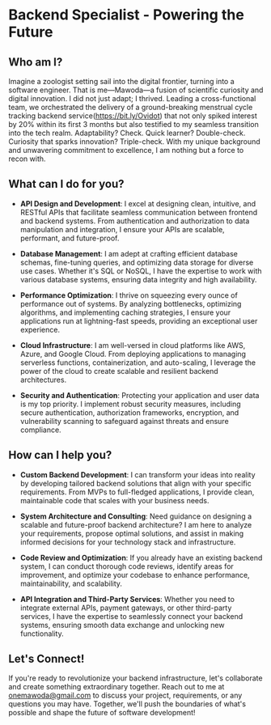 # Backend Specialist - Powering the Future

## Who am I?

Imagine a zoologist setting sail into the digital frontier, turning into a software engineer. That is me—Mawoda—a fusion of
scientific curiosity and digital innovation. I did not just adapt; I thrived. Leading a cross-functional team, we orchestrated the
delivery of a ground-breaking menstrual cycle tracking backend service(https://bit.ly/Ovidot) that not only spiked interest by 20% within its first 3 months but
also testified to my seamless transition into the tech realm. Adaptability? Check. Quick learner? Double-check. Curiosity that
sparks innovation? Triple-check. With my unique background and unwavering commitment to excellence, I am nothing but a
force to recon with.

## What can I do for you?

- **API Design and Development**: I excel at designing clean, intuitive, and RESTful APIs that facilitate seamless communication between frontend and backend systems. 
  From authentication and authorization to data manipulation and integration, I ensure your APIs are scalable, performant, and future-proof.

- **Database Management**: I am adept at crafting efficient database schemas, fine-tuning queries, and optimizing data storage for diverse use cases.
   Whether it's SQL or NoSQL, I have the expertise to work with various database systems, ensuring data integrity and high availability.

- **Performance Optimization**: I thrive on squeezing every ounce of performance out of systems. By analyzing bottlenecks, optimizing algorithms, and implementing caching strategies, I ensure your applications run at lightning-fast speeds, providing an exceptional user experience.

- **Cloud Infrastructure**: I am well-versed in cloud platforms like AWS, Azure, and Google Cloud. From deploying applications to managing serverless functions, containerization, and auto-scaling, I leverage the power of the cloud to create scalable and resilient backend architectures.

- **Security and Authentication**: Protecting your application and user data is my top priority. I implement robust security measures, including secure authentication, authorization frameworks, encryption, and vulnerability scanning to safeguard against threats and ensure compliance.

## How can I help you?

- **Custom Backend Development**: I can transform your ideas into reality by developing tailored backend solutions that align with your specific requirements. 
  From MVPs to full-fledged applications, I provide clean, maintainable code that scales with your business needs.

- **System Architecture and Consulting**: Need guidance on designing a scalable and future-proof backend architecture? I am here to analyze your requirements, propose optimal solutions, and assist in making informed decisions for your technology stack and infrastructure.

- **Code Review and Optimization**: If you already have an existing backend system, I can conduct thorough code reviews, identify areas for improvement, and optimize your codebase to enhance performance, maintainability, and scalability.

- **API Integration and Third-Party Services**: Whether you need to integrate external APIs, payment gateways, or other third-party services, I have the expertise to seamlessly connect your backend systems, ensuring smooth data exchange and unlocking new functionality.

## Let's Connect!

If you're ready to revolutionize your backend infrastructure, let's collaborate and create something extraordinary together. Reach out to me at onemawoda@gmail.com to discuss your project, requirements, or any questions you may have. Together, we'll push the boundaries of what's possible and shape the future of software development!


